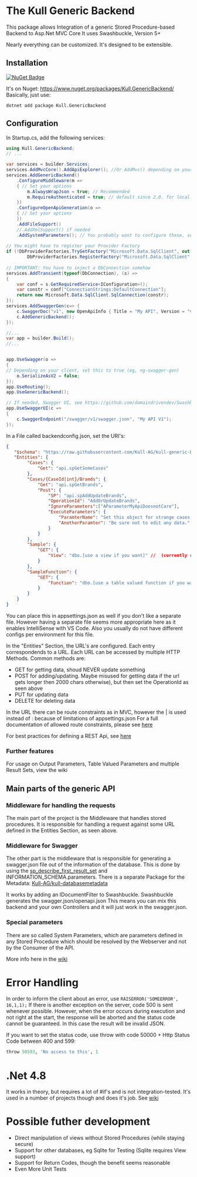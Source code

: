 ﻿# ﻿﻿The Kull Generic Backend

This package allows Integration of a generic Stored Procedure-based Backend to Asp.Net MVC Core
It uses Swashbuckle, Version 5+

Nearly everything can be customized. It's designed to be extensible.

## Installation

[![NuGet Badge](https://buildstats.info/nuget/Kull.GenericBackend)](https://www.nuget.org/packages/Kull.GenericBackend/)

It's on Nuget: https://www.nuget.org/packages/Kull.GenericBackend/
Basically, just use:

```
dotnet add package Kull.GenericBackend
```

## Configuration

In Startup.cs, add the following services:

```csharp
using Kull.GenericBackend;
// ...

var services = builder.Services;
services.AddMvcCore().AddApiExplorer(); //Or AddMvc() depending on your needs
services.AddGenericBackend()
    .ConfigureMiddleware(m =>
    { // Set your options
        m.AlwaysWrapJson = true; // Recommended
        m.RequireAuthenticated = true; // default since 2.0. for local development, you might want to use false
    })
    .ConfigureOpenApiGeneration(o =>
    { // Set your options
    })
    .AddFileSupport()
    //.AddXmlSupport() if needed
    .AddSystemParameters(); // You probably want to configure these, see https://github.com/Kull-AG/kull-generic-backend/wiki/System-Parameters
	
// You might have to register your Provider Factory
if (!DbProviderFactories.TryGetFactory("Microsoft.Data.SqlClient", out var _))
        DbProviderFactories.RegisterFactory("Microsoft.Data.SqlClient", Microsoft.Data.SqlClient.SqlClientFactory.Instance);
	
// IMPORTANT: You have to inject a DbConnection somehow
services.AddTransient(typeof(DbConnection), (s) =>
{
    var conf = s.GetRequiredService<IConfiguration>();
    var constr = conf["ConnectionStrings:DefaultConnection"];
    return new Microsoft.Data.SqlClient.SqlConnection(constr);
});
services.AddSwaggerGen(c=> {
	c.SwaggerDoc("v1", new OpenApiInfo { Title = "My API", Version = "v1" });
	c.AddGenericBackend();
});

//...
var app = builder.Build();
//...


app.UseSwagger(o =>
{
// Depending on your client, set this to true (eg, ng-swagger-gen)
    o.SerializeAsV2 = false;
});
app.UseRouting();
app.UseGenericBackend(); 

// If needed, Swagger UI, see https://github.com/domaindrivendev/Swashbuckle.AspNetCore
app.UseSwaggerUI(c =>
{
    c.SwaggerEndpoint("/swagger/v1/swagger.json", "My API V1");
});

```
In a File called backendconfig.json, set the URI's:

```json
{
   "$schema": "https://raw.githubusercontent.com/Kull-AG/kull-generic-backend/master/backendconfig.schema.json",
   "Entities": {
        "Cases": {
            "Get": "api.spGetSomeCases"
        },
        "Cases/{CaseId|int}/Brands": {
            "Get": "api.spGetBrands",
            "Post": {
                "SP": "api.spAddUpdateBrands",
                "OperationId": "AddOrUpdateBrands",
                "IgnoreParameters":["AParameterMyApiDoesnotCare"],
                "ExecuteParameters": {
                    "ParamterName": "Set this object for strange cases where SQL Server does not return meta",
                    "AnotherParamter": "Be sure not to edit any data."
                }
            }
        },
        "Sample": {
            "GET": {
                "View": "dbo.[use a view if you want]" //  (currently readonly, get only)
            }
        },
        "SampleFunction": {
            "GET": {
                "Function": "dbo.[use a table valued function if you want]" //  (currently readonly, get only)
            }
        }
    }
}
```
You can place this in appsettings.json as well if you don't like a separate file. However having a separate file seems more appropriate here as it enables IntelliSense with VS Code. Also you usually do not have different configs per environment for this file.

In the "Entities" Section, the URL's are configured. Each entry correspondends to a URL.
Each URL can be accessed by multiple HTTP Methods. Common methods are:

- GET	for getting data, shoud NEVER update something
- POST	for adding/updating. Maybe misused for getting data if the url gets longer then 2000 chars otherwise), but then set the OperationId as seen above
- PUT	for updating data
- DELETE for deleting data

In the URL there can be route constraints as in MVC, however the | is used instead of :
because of limitations of appsettings.json
For a full documentation of allowed route constraints, please see [here](https://docs.microsoft.com/en-us/aspnet/core/fundamentals/routing?view=aspnetcore-2.1#route-constraint-reference)

For best practices for defining a REST Api, see [here](https://docs.microsoft.com/en-us/azure/architecture/best-practices/api-design)

### Further features

For usage on Output Parameters, Table Valued Parameters and multiple Result Sets, view the wiki

## Main parts of the generic API

### Middleware for handling the requests

The main part of the project is the Middleware that handles stored procedures.
It is responsible for handling a request against some URL defined in the Entities Section,
as seen above.

### Middleware for Swagger

The other part is the middleware that is responsible for generating a swagger.json file
out of the information of the database. This is done by using the 
[sp_describe_first_result_set](https://docs.microsoft.com/en-us/sql/relational-databases/system-stored-procedures/sp-describe-first-result-set-transact-sql?view=sql-server-2017)
and INFORMATION_SCHEMA.parameters. There is a separate Package for the Metadata: [Kull-AG/kull-databasemetadata](https://github.com/Kull-AG/kull-databasemetadata)

It works by adding an IDocumentFilter to Swashbuckle. Swashbuckle generates the swagger.json/openapi.json
This means you can mix this backend and your own Controllers and it will just work in the swagger.json.

### Special parameters

There are so called System Parameters, which are parameters defined in any Stored Procedure
which should be resolved by the Webserver and not by the Consumer of the API. 

More info here in the [wiki](https://github.com/Kull-AG/kull-generic-backend/wiki/System-Parameters)

# Error Handling 

In order to inform the client about an error, use `RAISERROR('SOMEERROR', 16,1,1);`
If there is another exception on the server, code 500 is sent whenever possible. However, 
when the error occurs during execution and not right at the start, the response will be aborted
and the status code cannot be guaranteed. In this case the result will be invalid JSON.

If you want to set the status code, use throw with code 50000 + Http Status Code between 400 and 599:
```sql
throw 50503, 'No access to this', 1 
```

# .Net 4.8

It works in theory, but requires a lot of #if's and is not integration-tested. It's used in a number of projects though and does it's job.
See [wiki](https://github.com/Kull-AG/kull-generic-backend/wiki/Usage-with-MVC-5)

# Possible futher development

- Direct manipulation of views without Stored Procedures (while staying secure)
- Support for other databases, eg Sqlite for Testing (Sqlite requires View support)
- Support for Return Codes, though the benefit seems reasonable
- Even More Unit Tests
